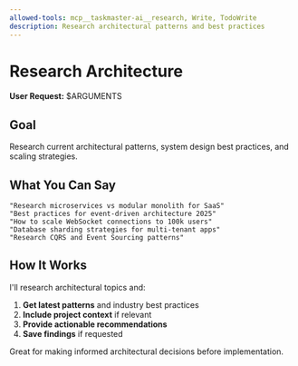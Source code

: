 ```yaml
---
allowed-tools: mcp__taskmaster-ai__research, Write, TodoWrite
description: Research architectural patterns and best practices
---
```


# Research Architecture

**User Request:** $ARGUMENTS

## Goal

Research current architectural patterns, system design best practices, and scaling strategies.

## What You Can Say

```
"Research microservices vs modular monolith for SaaS"
"Best practices for event-driven architecture 2025"
"How to scale WebSocket connections to 100k users"
"Database sharding strategies for multi-tenant apps"
"Research CQRS and Event Sourcing patterns"
```

## How It Works

I'll research architectural topics and:

1. **Get latest patterns** and industry best practices
2. **Include project context** if relevant
3. **Provide actionable recommendations**
4. **Save findings** if requested

Great for making informed architectural decisions before implementation.
